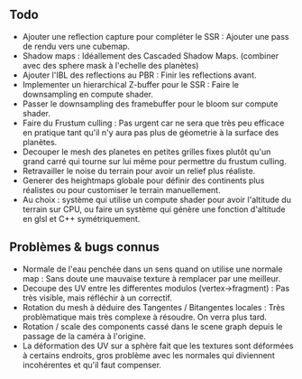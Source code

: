 ## Todo

- Ajouter une reflection capture pour compléter le SSR : Ajouter une pass de rendu vers une cubemap.
- Shadow maps : Idéallement des Cascaded Shadow Maps. (combiner avec des sphere mask à l'echelle des planètes)
- Ajouter l'IBL des reflections au PBR : Finir les reflections avant.
- Implementer un hierarchical Z-buffer pour le SSR : Faire le downsampling en compute shader.
- Passer le downsampling des framebuffer pour le bloom sur compute shader.
- Faire du Frustum culling : Pas urgent car ne sera que très peu efficace en pratique tant qu'il n'y aura pas plus de géometrie à la surface des planètes.
- Decouper le mesh des planetes en petites grilles fixes plutôt qu'un grand carré qui tourne sur lui même pour permettre du frustum culling.
- Retravailler le noise du terrain pour avoir un relief plus réaliste.
- Generer des heightmaps globale pour définir des continents plus réalistes ou pour customiser le terrain manuellement.
- Au choix : système qui utilise un compute shader pour avoir l'altitude du terrain sur CPU, ou faire un système qui génère une fonction d'altitude en glsl et C++ symétriquement.

## Problèmes & bugs connus

- Normale de l'eau penchée dans un sens quand on utilise une normale map : Sans doute une mauvaise texture à remplacer par une meilleur.
- Decoupe des UV entre les differentes modulos (vertex->fragment) : Pas très visible, mais réfléchir à un correctif.
- Rotation du mesh à déduire des Tangentes / Bitangentes locales : Très problèmatique mais très complexe à résoudre. On verra plus tard.
- Rotation / scale des components cassé dans le scene graph depuis le passage de la caméra à l'origine.
- La déformation des UV sur a sphère fait que les textures sont déformées à certains endroits, gros problème avec les normales qui diviennent incohérentes et qu'il faut compenser.